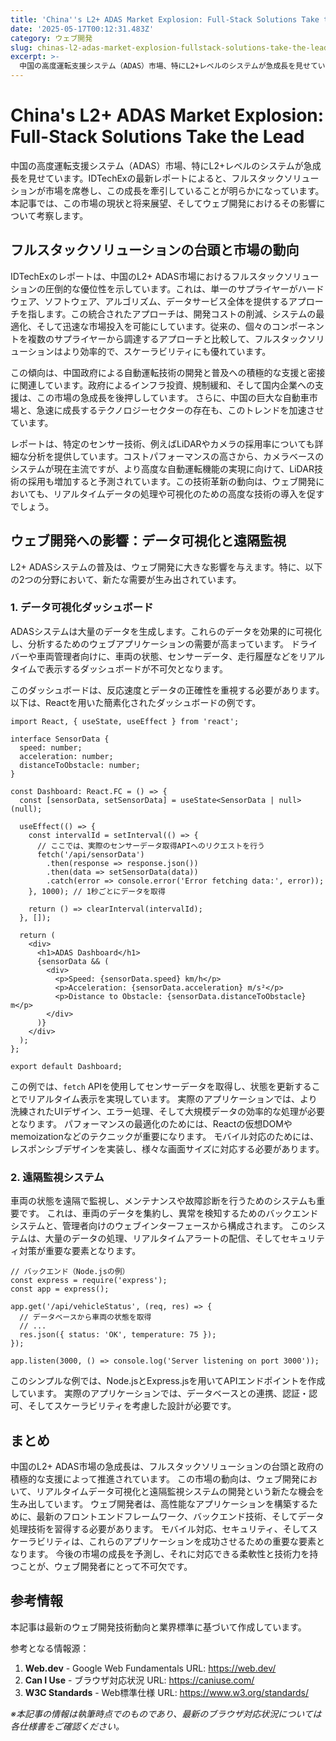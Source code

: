 ```yaml
---
title: 'China''s L2+ ADAS Market Explosion: Full-Stack Solutions Take the Lead'
date: '2025-05-17T00:12:31.483Z'
category: ウェブ開発
slug: chinas-l2-adas-market-explosion-fullstack-solutions-take-the-lead
excerpt: >-
  中国の高度運転支援システム（ADAS）市場、特にL2+レベルのシステムが急成長を見せています。IDTechExの最新レポートによると、フルスタックソリューションが市場を席巻し、この成長を牽引していることが明らかになっています。本記事では、この市場の現状と将来展望、そしてウェブ開発におけるその影響につ...
---
```


# China's L2+ ADAS Market Explosion: Full-Stack Solutions Take the Lead

中国の高度運転支援システム（ADAS）市場、特にL2+レベルのシステムが急成長を見せています。IDTechExの最新レポートによると、フルスタックソリューションが市場を席巻し、この成長を牽引していることが明らかになっています。本記事では、この市場の現状と将来展望、そしてウェブ開発におけるその影響について考察します。


## フルスタックソリューションの台頭と市場の動向

IDTechExのレポートは、中国のL2+ ADAS市場におけるフルスタックソリューションの圧倒的な優位性を示しています。これは、単一のサプライヤーがハードウェア、ソフトウェア、アルゴリズム、データサービス全体を提供するアプローチを指します。この統合されたアプローチは、開発コストの削減、システムの最適化、そして迅速な市場投入を可能にしています。従来の、個々のコンポーネントを複数のサプライヤーから調達するアプローチと比較して、フルスタックソリューションはより効率的で、スケーラビリティにも優れています。

この傾向は、中国政府による自動運転技術の開発と普及への積極的な支援と密接に関連しています。政府によるインフラ投資、規制緩和、そして国内企業への支援は、この市場の急成長を後押ししています。  さらに、中国の巨大な自動車市場と、急速に成長するテクノロジーセクターの存在も、このトレンドを加速させています。

レポートは、特定のセンサー技術、例えばLiDARやカメラの採用率についても詳細な分析を提供しています。コストパフォーマンスの高さから、カメラベースのシステムが現在主流ですが、より高度な自動運転機能の実現に向けて、LiDAR技術の採用も増加すると予測されています。この技術革新の動向は、ウェブ開発においても、リアルタイムデータの処理や可視化のための高度な技術の導入を促すでしょう。


## ウェブ開発への影響：データ可視化と遠隔監視

L2+ ADASシステムの普及は、ウェブ開発に大きな影響を与えます。特に、以下の2つの分野において、新たな需要が生み出されています。

### 1. データ可視化ダッシュボード

ADASシステムは大量のデータを生成します。これらのデータを効果的に可視化し、分析するためのウェブアプリケーションの需要が高まっています。  ドライバーや車両管理者向けに、車両の状態、センサーデータ、走行履歴などをリアルタイムで表示するダッシュボードが不可欠となります。

このダッシュボードは、反応速度とデータの正確性を重視する必要があります。  以下は、Reactを用いた簡素化されたダッシュボードの例です。

```
import React, { useState, useEffect } from 'react';

interface SensorData {
  speed: number;
  acceleration: number;
  distanceToObstacle: number;
}

const Dashboard: React.FC = () => {
  const [sensorData, setSensorData] = useState<SensorData | null>(null);

  useEffect(() => {
    const intervalId = setInterval(() => {
      // ここでは、実際のセンサーデータ取得APIへのリクエストを行う
      fetch('/api/sensorData')
        .then(response => response.json())
        .then(data => setSensorData(data))
        .catch(error => console.error('Error fetching data:', error));
    }, 1000); // 1秒ごとにデータを取得

    return () => clearInterval(intervalId);
  }, []);

  return (
    <div>
      <h1>ADAS Dashboard</h1>
      {sensorData && (
        <div>
          <p>Speed: {sensorData.speed} km/h</p>
          <p>Acceleration: {sensorData.acceleration} m/s²</p>
          <p>Distance to Obstacle: {sensorData.distanceToObstacle} m</p>
        </div>
      )}
    </div>
  );
};

export default Dashboard;
```

この例では、`fetch` APIを使用してセンサーデータを取得し、状態を更新することでリアルタイム表示を実現しています。  実際のアプリケーションでは、より洗練されたUIデザイン、エラー処理、そして大規模データの効率的な処理が必要となります。  パフォーマンスの最適化のためには、Reactの仮想DOMやmemoizationなどのテクニックが重要になります。 モバイル対応のためには、レスポンシブデザインを実装し、様々な画面サイズに対応する必要があります。


### 2. 遠隔監視システム

車両の状態を遠隔で監視し、メンテナンスや故障診断を行うためのシステムも重要です。  これは、車両のデータを集約し、異常を検知するためのバックエンドシステムと、管理者向けのウェブインターフェースから構成されます。  このシステムは、大量のデータの処理、リアルタイムアラートの配信、そしてセキュリティ対策が重要な要素となります。

```
// バックエンド（Node.jsの例）
const express = require('express');
const app = express();

app.get('/api/vehicleStatus', (req, res) => {
  // データベースから車両の状態を取得
  // ...
  res.json({ status: 'OK', temperature: 75 });
});

app.listen(3000, () => console.log('Server listening on port 3000'));
```

このシンプルな例では、Node.jsとExpress.jsを用いてAPIエンドポイントを作成しています。  実際のアプリケーションでは、データベースとの連携、認証・認可、そしてスケーラビリティを考慮した設計が必要です。


## まとめ

中国のL2+ ADAS市場の急成長は、フルスタックソリューションの台頭と政府の積極的な支援によって推進されています。  この市場の動向は、ウェブ開発において、リアルタイムデータ可視化と遠隔監視システムの開発という新たな機会を生み出しています。  ウェブ開発者は、高性能なアプリケーションを構築するために、最新のフロントエンドフレームワーク、バックエンド技術、そしてデータ処理技術を習得する必要があります。  モバイル対応、セキュリティ、そしてスケーラビリティは、これらのアプリケーションを成功させるための重要な要素となります。  今後の市場の成長を予測し、それに対応できる柔軟性と技術力を持つことが、ウェブ開発者にとって不可欠です。


## 参考情報

本記事は最新のウェブ開発技術動向と業界標準に基づいて作成しています。

参考となる情報源：
1. **Web.dev** - Google Web Fundamentals
   URL: https://web.dev/
2. **Can I Use** - ブラウザ対応状況
   URL: https://caniuse.com/
3. **W3C Standards** - Web標準仕様
   URL: https://www.w3.org/standards/

*※本記事の情報は執筆時点でのものであり、最新のブラウザ対応状況については各仕様書をご確認ください。*
